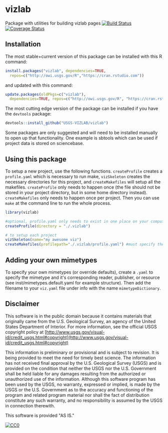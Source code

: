# vizlab
Package with utilities for building vizlab pages
[![Build Status](https://travis-ci.org/USGS-VIZLAB/vizlab.svg)](https://travis-ci.org/USGS-VIZLAB/vizlab)
[![Coverage Status](https://coveralls.io/repos/github/USGS-VIZLAB/vizlab/badge.svg?branch=master)](https://coveralls.io/github/USGS-VIZLAB/vizlab?branch=master)

## Installation

The most stable+current version of this package can be installed with this R command:
```r
install.packages("vizlab", dependencies=TRUE, 
  repos=c("http://owi.usgs.gov/R","https://cran.rstudio.com"))
```
and updated with this command:
```r
update.packages(oldPkgs=c("vizlab"),
  dependencies=TRUE, repos=c("http://owi.usgs.gov/R", "https://cran.rstudio.com"))
```

The most cutting edge version of the package can be installed if you have the `devtools` package:
```r
devtools::install_github("USGS-VIZLAB/vizlab")
```

Some packages are only suggested and will need to be installed manually to open up that functionality.  One example is sbtools which can be used if project data is stored on sciencebase.

## Using this package

To setup a new project, use the following functions. `createProfile` creates a `profile.yaml` which is necessary to run make, `vizSkeleton` creates the necessary directories for this project, and `createMakefiles` will setup all the makefiles. `createProfile` only needs to happen once (the file should not be stored in your project directory, but in some home directory instead). `createMakefiles` only needs to happen once per project. Then you can use `make` at the command line to run the whole process.

```r
library(vizlab)

#optional, profile.yaml only needs to exist in one place on your computer
createProfile(directory = "./.vizlab") 

# to setup each project
vizSkeleton(name="my awesome viz")
createMakefiles(profilepath="./.vizlab/profile.yaml") #must specify the profile.yaml location here
```

## Adding your own mimetypes
To specify your own mimetypes (or override defaults), create a `.yaml` to specify the mimetype and it's corresponding reader, publisher, or resource (see inst/mimetypes.default.yaml for example structure). Then add the filename to your `viz.yaml` file under info with the name `mimetypeDictionary`.

## Disclaimer

This software is in the public domain because it contains materials that originally came from the U.S. Geological Survey, an agency of the United States Department of Interior. For more information, see the official USGS copyright policy at [http://www.usgs.gov/visual-id/credit_usgs.html#copyright](http://www.usgs.gov/visual-id/credit_usgs.html#copyright)

This information is preliminary or provisional and is subject to revision. It is being provided to meet the need for timely best science. The information has not received final approval by the U.S. Geological Survey (USGS) and is provided on the condition that neither the USGS nor the U.S. Government shall be held liable for any damages resulting from the authorized or unauthorized use of the information. Although this software program has been used by the USGS, no warranty, expressed or implied, is made by the USGS or the U.S. Government as to the accuracy and functioning of the program and related program material nor shall the fact of distribution constitute any such warranty, and no responsibility is assumed by the USGS in connection therewith.

This software is provided "AS IS."


 [
    ![CC0](http://i.creativecommons.org/p/zero/1.0/88x31.png)
  ](http://creativecommons.org/publicdomain/zero/1.0/)
